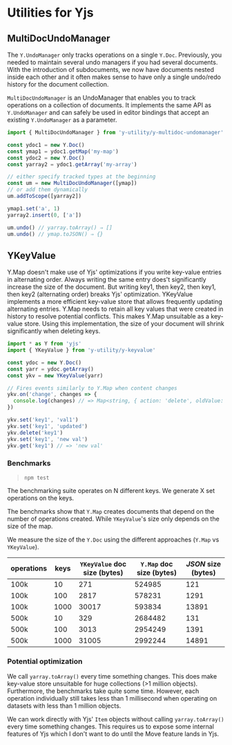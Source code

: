 
# Utilities for Yjs

## MultiDocUndoManager

The `Y.UndoManager` only tracks operations on a single `Y.Doc`. Previously, you needed to maintain several undo managers if you had several documents. With the introduction of subdocuments, we now have documents nested inside each other and it often makes sense to have only a single undo/redo history for the document collection.

`MultiDocUndoManager` is an UndoManager that enables you to track operations on a collection of documents. It implements the same API as `Y.UndoManager` and can safely be used in editor bindings that accept an existing `Y.UndoManager` as a parameter.

```js
import { MultiDocUndoManager } from 'y-utility/y-multidoc-undomanager'

const ydoc1 = new Y.Doc()
const ymap1 = ydoc1.getMap('my-map')
const ydoc2 = new Y.Doc()
const yarray2 = ydoc1.getArray('my-array')

// either specify tracked types at the beginning
const um = new MultiDocUndoManager([ymap])
// or add them dynamically
um.addToScope([yarray2])

ymap1.set('a', 1)
yarray2.insert(0, ['a'])

um.undo() // yarray.toArray() ⇒ []
um.undo() // ymap.toJSON() ⇒ {}
```

## YKeyValue

Y.Map doesn't make use of Yjs' optimizations if you write key-value entries in alternating order. Always writing the same entry does't significantly increase the size of the document. But writing key1, then key2, then key1, then key2 (alternating order) breaks Yjs' optimization.
YKeyValue implements a more efficient key-value store that allows frequently updating alternating entries.
Y.Map needs to retain all key values that were created in history to resolve potential conflicts. This makes Y.Map unsuitable as a
key-value store. Using this implementation, the size of your document will shrink significantly when deleting keys.

```js
import * as Y from 'yjs'
import { YKeyValue } from 'y-utility/y-keyvalue'

const ydoc = new Y.Doc()
const yarr = ydoc.getArray()
const ykv = new YKeyValue(yarr)

// Fires events similarly to Y.Map when content changes
ykv.on('change', changes => {
  console.log(changes) // => Map<string, { action: 'delete', oldValue: T } | { action: 'update', oldValue: T, newValue: T } | { action: 'add', newValue: T }>
})

ykv.set('key1', 'val1')
ykv.set('key1', 'updated')
ykv.delete('key1')
ykv.set('key1', 'new val')
ykv.get('key1') // => 'new val'
```

### Benchmarks
> `npm test`

The benchmarking suite operates on N different keys. We generate X set operations on
the keys.

The benchmarks show that `Y.Map` creates documents that depend on the number of operations created. While `YKeyValue`'s size only depends on the size of the map.

We measure the size of the `Y.Doc` using the different approaches (`Y.Map` vs `YKeyValue`).

| operations | keys | `YKeyValue` doc size (bytes) | `Y.Map` doc size (bytes) | *JSON* size (bytes) |
|-- |-- | -- | -- | -- |
| 100k | 10 | 271 | 524985 | 121 |
| 100k | 100 | 2817 | 578231 | 1291 |
| 100k | 1000 | 30017 | 593834 | 13891 |
| 500k | 10 | 329 | 2684482 | 131 |
| 500k | 100 | 3013 | 2954249 | 1391 |
| 500k | 1000 | 31005 | 2992244 | 14891 |

### Potential optimization

We call `yarray.toArray()` every time something changes. This does make key-value store unsuitable for huge collections (>1 million objects). Furthermore, the benchmarks take quite some time. However, each operation individually still takes less than 1 millisecond when operating on datasets with less than 1 million objects.

We can work directly with Yjs' `Item` objects without calling `yarray.toArray()` every time something changes. This requires us to expose some internal features of Yjs which I don't want to do until the Move feature lands in Yjs.
